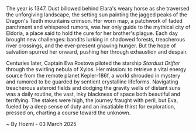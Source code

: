 
The year is 1347.  Dust billowed behind Elara's weary horse as she traversed the unforgiving landscape, the setting sun painting the jagged peaks of the Dragon's Teeth mountains crimson.  Her worn map, a patchwork of faded parchment and whispered rumors, was her only guide to the mythical city of Eldoria, a place said to hold the cure for her brother's plague.  Each day brought new challenges: bandits lurking in shadowed forests, treacherous river crossings, and the ever-present gnawing hunger.  But the hope of salvation spurred her onward, pushing her through exhaustion and despair.

Centuries later, Captain Eva Rostova piloted the starship *Stardust Drifter* through the swirling nebula of Xylos.  Her mission: to retrieve a vital energy source from the remote planet Kepler-186f, a world shrouded in mystery and rumored to be guarded by sentient crystalline lifeforms.  Navigating treacherous asteroid fields and dodging the gravity wells of distant suns was a daily routine, the vast, inky blackness of space both beautiful and terrifying.  The stakes were high, the journey fraught with peril, but Eva, fueled by a deep sense of duty and an insatiable thirst for exploration, pressed on, charting a course toward the unknown.

~ By Hozmi - 03 March 2025

